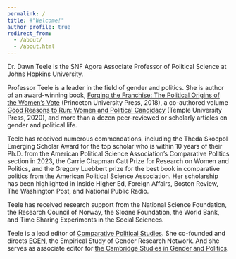 ```yaml
---
permalink: /
title: #"Welcome!"
author_profile: true
redirect_from: 
  - /about/
  - /about.html
---
```


Dr. Dawn Teele is the SNF Agora Associate Professor of Political Science at Johns Hopkins University. 

Professor Teele is a leader in the field of gender and politics. She is author of an award-winning book, [Forging the Franchise: The Political Origins of the Women’s Vote](https://press.princeton.edu/books/hardcover/9780691180267/forging-the-franchise) (Princeton University Press, 2018), a co-authored volume [Good Reasons to Run: Women and Political Candidacy](https://www.amazon.com/Good-Reasons-Run-Political-Candidacy/dp/1439919550) (Temple University Press, 2020), and more than a dozen peer-reviewed or scholarly articles on gender and political life. 

Teele has received numerous commendations, including the Theda Skocpol Emerging Scholar Award for the top scholar who is within 10 years of their Ph.D. from the American Political Science Association’s Comparative Politics section in 2023, the Carrie Chapman Catt Prize for Research on Women and Politics, and the Gregory Luebbert prize for the best book in comparative politics from the American Political Science Association. Her scholarship has been highlighted in Inside Higher Ed, Foreign Affairs, Boston Review, The Washington Post, and National Public Radio. 

Teele has received research support from the National Science Foundation, the Research Council of Norway, the Sloane Foundation, the World Bank, and Time Sharing Experiments in the Social Sciences. 

Teele is a lead editor of [Comparative Political Studies](https://journals.sagepub.com/home/cps). She co-founded and directs [EGEN](http://www.egenpolisci.org/), the Empirical Study of Gender Research Network. And she serves as associate editor for [the Cambridge Studies in Gender and Politics](https://www.cambridge.org/core/series/cambridge-studies-in-gender-and-politics/3F1CE6BE0E125F59DA8D2DBF736B400B).


